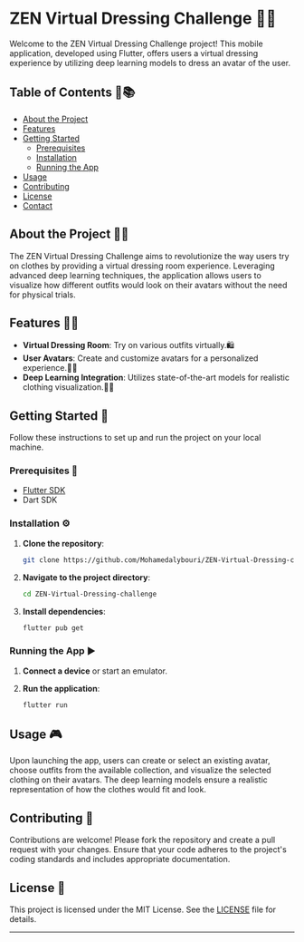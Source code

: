 # ZEN Virtual Dressing Challenge 👗✨

Welcome to the ZEN Virtual Dressing Challenge project! This mobile application, developed using Flutter, offers users a virtual dressing experience by utilizing deep learning models to dress an avatar of the user.

## Table of Contents  📑📚

- [About the Project](#about-the-project)
- [Features](#features)
- [Getting Started](#getting-started)
  - [Prerequisites](#prerequisites)
  - [Installation](#installation)
  - [Running the App](#running-the-app)
- [Usage](#usage)
- [Contributing](#contributing)
- [License](#license)
- [Contact](#contact)

## About the Project 📖🎯

The ZEN Virtual Dressing Challenge aims to revolutionize the way users try on clothes by providing a virtual dressing room experience. Leveraging advanced deep learning techniques, the application allows users to visualize how different outfits would look on their avatars without the need for physical trials.

## Features 🌟✨

- **Virtual Dressing Room**: Try on various outfits virtually.🛍️
- **User Avatars**: Create and customize avatars for a personalized experience.👤✨
- **Deep Learning Integration**: Utilizes state-of-the-art models for realistic clothing visualization.🤖🧠

## Getting Started 🚀

Follow these instructions to set up and run the project on your local machine.

### Prerequisites 🔧

- [Flutter SDK](https://flutter.dev/docs/get-started/install)
- Dart SDK

### Installation ⚙️ 

1. **Clone the repository**:

   ```bash
   git clone https://github.com/Mohamedalybouri/ZEN-Virtual-Dressing-challenge.git
   ```

2. **Navigate to the project directory**:

   ```bash
   cd ZEN-Virtual-Dressing-challenge
   ```

3. **Install dependencies**:

   ```bash
   flutter pub get
   ```

### Running the App ▶️

1. **Connect a device** or start an emulator.
2. **Run the application**:

   ```bash
   flutter run
   ```

## Usage 🎮

Upon launching the app, users can create or select an existing avatar, choose outfits from the available collection, and visualize the selected clothing on their avatars. The deep learning models ensure a realistic representation of how the clothes would fit and look.

## Contributing 🤝

Contributions are welcome! Please fork the repository and create a pull request with your changes. Ensure that your code adheres to the project's coding standards and includes appropriate documentation.

## License 📜 

This project is licensed under the MIT License. See the [LICENSE](LICENSE) file for details.

---

